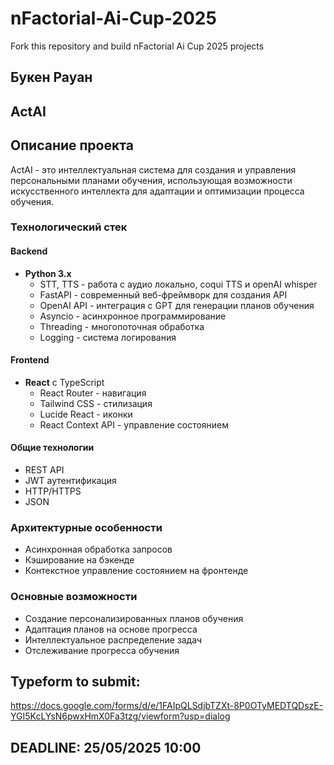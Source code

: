 # nFactorial-Ai-Cup-2025
Fork this repository and build nFactorial Ai Cup 2025 projects 

## Букен Рауан 

## ActAI

## Описание проекта

ActAI - это интеллектуальная система для создания и управления персональными планами обучения, использующая возможности искусственного интеллекта для адаптации и оптимизации процесса обучения.

### Технологический стек

#### Backend
- **Python 3.x**
  - STT, TTS - работа с аудио локально, coqui TTS и openAI whisper
  - FastAPI - современный веб-фреймворк для создания API
  - OpenAI API - интеграция с GPT для генерации планов обучения
  - Asyncio - асинхронное программирование
  - Threading - многопоточная обработка
  - Logging - система логирования

#### Frontend
- **React** с TypeScript
  - React Router - навигация
  - Tailwind CSS - стилизация
  - Lucide React - иконки
  - React Context API - управление состоянием

#### Общие технологии
- REST API
- JWT аутентификация
- HTTP/HTTPS
- JSON

### Архитектурные особенности
- Асинхронная обработка запросов
- Кэширование на бэкенде
- Контекстное управление состоянием на фронтенде

### Основные возможности
- Создание персонализированных планов обучения
- Адаптация планов на основе прогресса
- Интеллектуальное распределение задач
- Отслеживание прогресса обучения

## Typeform to submit:
https://docs.google.com/forms/d/e/1FAIpQLSdjbTZXt-8P0OTyMEDTQDszE-YGI5KcLYsN6pwxHmX0Fa3tzg/viewform?usp=dialog

## DEADLINE: 25/05/2025 10:00
